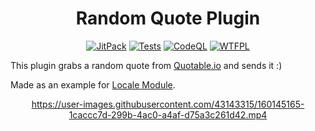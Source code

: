 <div align=center>
  <h1>Random Quote Plugin</h1>
</div>
<div align=center>

[![JitPack][JitPackBadge]][JitPackUrl]
[![Tests][TestsBadge]][TestsUrl]
[![CodeQL][CodeQLBadge]][CodeQLUrl]
[![WTFPL][LicenseBadge]](LICENSE)

</div>

This plugin grabs a random quote from [Quotable.io][QuotableUrl] and sends it :)

Made as an example for [Locale Module][LocaleModuleUrl].

<div align=center>
  
https://user-images.githubusercontent.com/43143315/160145165-1caccc7d-299b-4ac0-a4af-d75a3c261d42.mp4
  
</div>


[JitPackBadge]: https://jitpack.io/v/NyanGuyMF/RandomQuotePlugin.svg
[TestsBadge]: https://github.com/NyanGuyMF/RandomQuotePlugin/actions/workflows/tests.yml/badge.svg
[CodeQLBadge]: https://github.com/NyanGuyMF/RandomQuotePlugin/actions/workflows/codeql.yml/badge.svg
[LicenseBadge]: https://img.shields.io/github/license/NyanGuyMF/RandomQuotePlugin.svg

[JitPackUrl]: https://jitpack.io/#NyanGuyMF/RandomQuotePlugin
[TestsUrl]: https://github.com/NyanGuyMF/RandomQuotePlugin/actions/workflows/tests.yml
[CodeQLUrl]: https://github.com/NyanGuyMF/RandomQuotePlugin/actions/workflows/codeql.yml

[QuotableUrl]: quotable.io
[LocaleModuleUrl]: https://github.com/NyanGuyMF/locale-module
